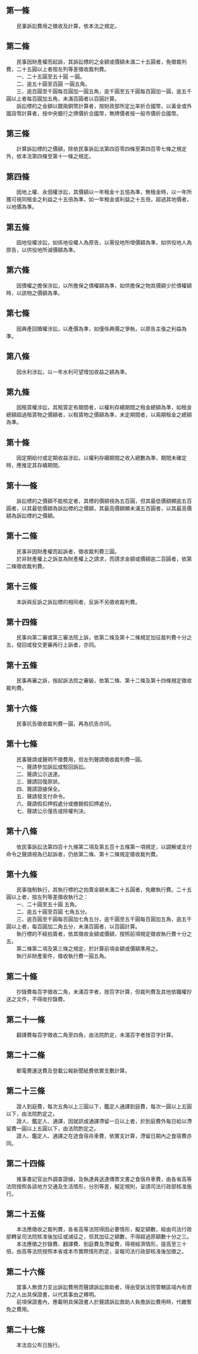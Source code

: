 第一條 
-------
　　民事訴訟費用之徵收及計算，依本法之規定。  


第二條 
-------
　　民事因財產權而起訴，其訴訟標的之金額或價額未滿二十五圓者，免徵裁判費，二十五圓以上者按左列等差徵收裁判費。  
　　一、二十五圓至五十圓        一圓。  
　　二、逾五十圓至百圓          一圓五角。  
　　三、逾百圓至千圓每百圓加一圓五角，逾千圓至五千圓每百圓加一圓，逾五千圓以上者每百圓加五角，未滿百圓者以百圓計算。  
　　訴訟標的之金額以銀兩銅幣計算者，按財政部所定比率折合國幣，以黃金或外國貨幣計算者，按中央銀行之牌價折合國幣，無牌價者按一般市價折合國幣。  


第三條 
-------
　　計算訴訟標的之價額，除依民事訴訟法第四百零四條至第四百零七條之規定外，依本法第四條至第十一條之規定。  


第四條 
-------
　　因地上權、永佃權涉訟，其價額以一年租金十五倍為準，無租金時，以一年所獲可視同租金之利益之十五倍為準，如一年租金或利益之十五倍，超過其地價者，以地價為準。  


第五條 
-------
　　因地役權涉訟，如係地役權人為原告，以需役地所增價額為準，如供役地人為原告，以供役地所減價額為準。  


第六條 
-------
　　因債權之擔保涉訟，以所擔保之債權額為準，如供擔保之物其價額少於債權額時，以該物之價額為準。  


第七條 
-------
　　因典產回贖權涉訟，以產價為準，如僅係典價之爭執，以原告主張之利益為準。  


第八條 
-------
　　因水利涉訟，以一年水利可望增加收益之額為準。  


第九條 
-------
　　因租賃權涉訟，其租賃定有期間者，以權利存續期間之租金總額為準，如租金總額超過租賃物之價額者，以租賃物之價額為準，未定期間者，以兩期租金之總額為準。  


第十條 
-------
　　因定期給付或定期收益涉訟，以權利存續期間之收入總數為準，期間未確定時，應推定其存續期間。  


第十一條 
---------
　　訴訟標的之價額不能核定者，其標的價額視為五百圓，但其最低價額顯逾五百圓者，以其最低價額為訴訟標的之價額，其最高價額顯未滿五百圓者，以其最高價額為訴訟標的之價額。  


第十二條 
---------
　　民事非因財產權而起訴者，徵收裁判費三圓。  
　　於非財產權上之訴並為財產權上之請求，而請求金額或價額逾二百圓者，依第二條徵收裁判費。  


第十三條 
---------
　　本訴與反訴之訴訟標的相同者，反訴不另徵收裁判費。  


第十四條 
---------
　　民事向第二審或第三審法院上訴，依第二條及第十二條規定加征裁判費十分之五，發回或發交更審再行上訴者，亦同。  


第十五條 
---------
　　民事再審之訴，按起訴法院之審級，依第二條、第十二條及第十四條規定徵收裁判費。  


第十六條 
---------
　　民事抗告徵收裁判費一圓，再為抗告亦同。  


第十七條 
---------
　　民事聲請或聲明不徵費用，但左列聲請徵收裁判費一圓。  
　　一、聲請參加訴訟或駁回訴訟。  
　　二、聲請公示送達。  
　　三、聲請回復原狀。  
　　四、聲請證據保全。  
　　五、聲請發支付命令。  
　　六、聲請假扣押假處分或撤銷假扣押處分。  
　　七、聲請公示僅告或除權判決。  


第十八條 
---------
　　依民事訴訟法第四百十九條第二項及第五百十五條第一項規定，以調解或支付命令之聲請視為已起訴者，仍依第二條、第十二條規定徵收裁判費。  


第十九條 
---------
　　民事強制執行，其執行標的之拍賣金額未滿二十五圓者，免繳執行費。二十五圓以上者，按左列等差徵收執行之：  
　　一、二十圓至五十圓        五角。  
　　二、逾五十圓至百圓        七角五分。  
　　三、逾百圓至千圓每百圓加七角五分，逾千圓至五千圓每百圓加五角，逾五千圓以上者，每百圓加二角五分，未滿百圓者，以百圓計算。  
　　執行標的不經拍賣者，依其徵收金額或價額，按照前項規定徵收執行費十分之五。  
　　第二條第二項及第三條之規定，於計算前項金額或價額準用之。  
　　執行非財產案件，徵收執行費一圓五角。  


第二十條 
---------
　　抄錄費每百字徵收二角，未滿百字者，按百字計算，但裁判費及其他依職權抄送之文件，不得收抄錄費。  


第二十一條 
-----------
　　翻譯費每百字徵收二角至四角，由法院酌定，未滿百字者按百字計算。  


第二十二條 
-----------
　　郵電費運送費及登載公報新聞紙費依實支數計算。  


第二十三條 
-----------
　　證人到庭費，每次五角以上三圓以下，鑑定人通譯到庭費，每次一圓以上五圓以下，由法院酌定之。  
　　證人、鑑定人、通譯，因就訊或通譯滯留一日以上者，於到庭費外每日給以滯留費一圓以上五圓以下，由法院酌定之。  
　　證人、鑑定人、通譯之在途食宿舟車費，依實支計算，滯留日期內之食宿費亦同。  


第二十四條 
-----------
　　推事書記官出外調查證據，及執達員送達傳票文書之食宿舟車費，由各省高等法院按照各該地方交通及生活情形，分別等差，擬定規則，呈請司法行政部核准施行。  


第二十五條 
-----------
　　本法應徵收之裁判費，各省高等法院得因必要情形，擬定額數，經由司法行政部轉呈司法院核准後加征或減征之，但其加征之額數，不得超過原額數十分之三。  
　　本法應徵之抄錄費、翻譯費、到庭費及滯留費，得視經濟情形，提高至三十倍，由高等法院按照本省或本市實際情形酌定，呈報司法行政部核准後加徵之。  


第二十六條 
-----------
　　當事人無資力支出訴訟費用而聲請訴訟救助者，得由受訴法院管轄區域內有資力之人出具保證書，以代其事由之釋明。  
　　前項保證書內，應載明具保證書人於聲請訴訟救助人負擔訴訟費用時，代繳暫免之費用。  


第二十七條 
-----------
　　本法自公布日施行。